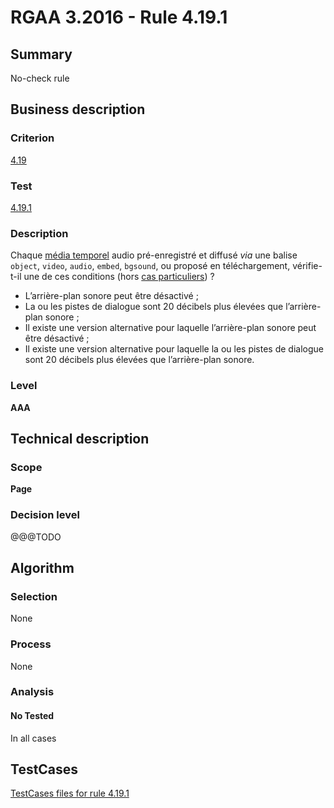 # RGAA 3.2016 - Rule 4.19.1

## Summary
No-check rule


## Business description

### Criterion
[4.19](http://references.modernisation.gouv.fr/rgaa-accessibilite/2016/criteres.html#crit-4-19)

### Test
[4.19.1](http://references.modernisation.gouv.fr/rgaa-accessibilite/2016/criteres.html#test-4-19-1)

### Description
<div lang="fr">Chaque <a href="http://references.modernisation.gouv.fr/rgaa-accessibilite/2016/glossaire.html#mdia-temporel-type-son-vido-et-synchronis">m&#xE9;dia temporel</a> audio pr&#xE9;-enregistr&#xE9; et diffus&#xE9; <i>via</i> une balise <code lang="en">object</code>, <code lang="en">video</code>, <code lang="en">audio</code>, <code lang="en">embed</code>, <code lang="en">bgsound</code>, ou propos&#xE9; en t&#xE9;l&#xE9;chargement, v&#xE9;rifie-t-il une de ces conditions (hors <a href="http://references.modernisation.gouv.fr/rgaa-accessibilite/cas-particuliers.html#cp-4-19" title="Cas particuliers pour le crit&#xE8;re 4.19">cas particuliers</a>)&nbsp;? <ul><li>L&#x2019;arri&#xE8;re-plan sonore peut &#xEA;tre d&#xE9;sactiv&#xE9;&nbsp;;</li> <li>La ou les pistes de dialogue sont 20 d&#xE9;cibels plus &#xE9;lev&#xE9;es que l&#x2019;arri&#xE8;re-plan sonore&nbsp;;</li> <li>Il existe une version alternative pour laquelle l&#x2019;arri&#xE8;re-plan sonore peut &#xEA;tre d&#xE9;sactiv&#xE9;&nbsp;;</li> <li>Il existe une version alternative pour laquelle la ou les pistes de dialogue sont 20 d&#xE9;cibels plus &#xE9;lev&#xE9;es que l&#x2019;arri&#xE8;re-plan sonore.</li> </ul></div>

### Level
**AAA**


## Technical description

### Scope
**Page**

### Decision level
@@@TODO


## Algorithm

### Selection
None

### Process
None

### Analysis

#### No Tested
In all cases


##  TestCases

[TestCases files for rule 4.19.1](https://github.com/Asqatasun/Asqatasun/tree/develop/rules/rules-rgaa3.2016/src/test/resources/testcases/rgaa32016/Rgaa32016Rule041901/)


